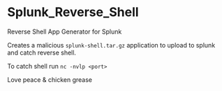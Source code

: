 # Splunk_Reverse_Shell
Reverse Shell App Generator for Splunk

Creates a malicious `splunk-shell.tar.gz` application to upload to splunk and catch reverse shell. 

To catch shell run `nc -nvlp <port>`

Love peace & chicken grease
